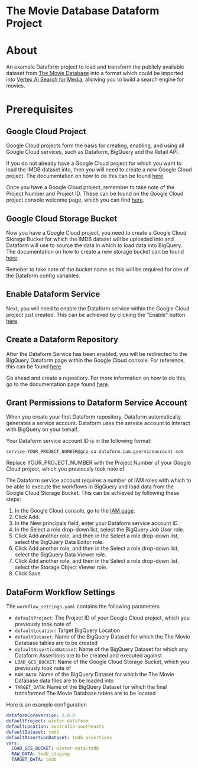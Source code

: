 # **The Movie Database Dataform Project**

# About

An example Dataform project to load and transform the publicly available dataset from [The Movie Database](https://www.themoviedb.org/) into a format which could be imported into [Vertex AI Search for Media](https://cloud.google.com/generative-ai-app-builder/docs/try-media-search), allowing you to build a search engine for movies.

# Prerequisites

## Google Cloud Project

Google Cloud projects form the basis for creating, enabling, and using all Google Cloud services, such as Dataform, BigQuery and the Retail API.

If you do not already have a Google Cloud project for which you want to load the IMDB dataset into, then you will need to create a new Google Cloud project. The documentation on how to do this can be found [here](https://cloud.google.com/resource-manager/docs/creating-managing-projects#creating_a_project).

Once you have a Google Cloud project, remember to take note of the Project Number and Project ID. These can be found on the Google Cloud project console welcome page, which you can find [here](https://console.cloud.google.com/welcome).

## Google Cloud Storage Bucket

Now you have a Google Cloud project, you need to create a Google Cloud Storage Bucket for which the IMDB dataset will be uploaded into and Dataform will use to source the data in which to load data into BigQuery. The documentation on how to create a new storage bucket can be found [here](https://cloud.google.com/storage/docs/creating-buckets).

Remeber to take note of the bucket name as this will be required for one of the Dataform config variables.

## Enable Dataform Service

Next, you will need to enable the Dataform service within the Google Cloud project just created. This can be achieved by clicking the "Enable" button [here](https://console.cloud.google.com/marketplace/product/google/dataform.googleapis.com).

## Create a Dataform Repository

After the Dataform Service has been enabled, you will be redirected to the BigQuery Dataform page within the Google Cloud console. For reference, this can be found [here](https://console.cloud.google.com/bigquery/dataform).

Go ahead and create a repository. For more information on how to do this, go to the documentation page found [here](https://cloud.google.com/dataform/docs/create-repository).

## Grant Permissions to Dataform Service Account

When you create your first Dataform repository, Dataform automatically generates a service account. Dataform uses the service account to interact with BigQuery on your behalf.

Your Dataform service account ID is in the following format:

```
service-YOUR_PROJECT_NUMBER@gcp-sa-dataform.iam.gserviceaccount.com
```

Replace YOUR_PROJECT_NUMBER with the Project Number of your Google Cloud project, which you previously took note of.

The Dataform service account requires a number of IAM roles with which to be able to execute the workflows in BigQuery and load data from the Google Cloud Storage Bucket. This can be achieved by following these steps:

1. In the Google Cloud console, go to the [IAM page](https://console.cloud.google.com/iam-admin).
2. Click Add.
3. In the New principals field, enter your Dataform service account ID.
4. In the Select a role drop-down list, select the BigQuery Job User role.
5. Click Add another role, and then in the Select a role drop-down list, select the BigQuery Data Editor role.
6. Click Add another role, and then in the Select a role drop-down list, select the BigQuery Data Viewer role.
7. Click Add another role, and then in the Select a role drop-down list, select the Storage Object Viewer role.
8. Click Save.

## DataForm Workflow Settings

The `workflow_settings.yaml` contains the following parameters

- `defaultProject`: The Project ID of your Google Cloud project, which you previously took note of
- `defaultLocation`: Target BigQuery Location
- `defaultDataset`: Name of the BigQuery Dataset for which the The Movie Database tables are to be created
- `defaultAssertionDataset`: Name of the BigQuery Dataset for which any Dataform Assertions are to be created and executed against
- `LOAD_GCS_BUCKET`: Name of the Google Cloud Storage Bucket, which you previously took note of
- `RAW_DATA`: Name of the BigQuery Dataset for which the The Movie Database data files are to be loaded into
- `TARGET_DATA`: Name of the BigQuery Dataset for which the final transformed The Movie Database tables are to be located

Here is an example configuration

```yaml
dataformCoreVersion: 3.0.8
defaultProject: winter-dataform
defaultLocation: australia-southeast1
defaultDataset: tmdb
defaultAssertionDataset: tmdb_assertions
vars:
  LOAD_GCS_BUCKET: winter-data/tmdb
  RAW_DATA: tmdb_staging
  TARGET_DATA: tmdb
```
